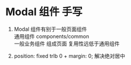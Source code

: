 # Modal 组件 手写

1. Modal 组件有别于一般页面组件           
    通用组件 components/common         
    一般业务组件 组成页面 复用性远低于通用组件      

2. position: fixed trlb 0 + margin: 0; 解决绝对居中